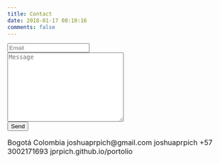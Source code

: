 ```yaml
---
title: Contact
date: 2018-01-17 08:10:16
comments: false
---
```


<style>
  .skills a {
    font-size: 34px;
  }

  p, .fa-envelope {
    font-size: 16px;
  }

</style>


<div class="row skills">
  <div class="col-sm-6 col-sm-offset-3">  
    <form action="https://getsimpleform.com/messages?form_api_token=41a10416ead66569b2471da7bbf9f07f" method="post"><div class="form-group"><input type='email' name='title' placeholder="Email" class="form-control" /></div><div class="form-group"><textarea name="message" cols="30" rows="10" placeholder="Message" class="form-control"></textarea></div><input type='submit' value='Send' class="btn btn-primary btn-lg btn-block" /></form>      
      <p>
        <i class="fa fa-thumb-tack" aria-hidden="true"></i>  Bogotá Colombia
        <i class="fa fa-envelope" aria-hidden="true"></i>  joshuaprpich@gmail.com
        <i class="fa fa-skype" aria-hidden="true"></i>  joshuaprpich
        <i class="fa fa-mobile" aria-hidden="true"></i>  +57 3002171693
        <i class="fa fa-globe" aria-hidden="true"></i>  jprpich.github.io/portolio    
       </p>
        <a href="https://github.com/jprpich" target="_blank"><i class="fa fa-github" aria-hidden="true"></i></a><a href="https://www.facebook.com/joshprpich"><i class="fa fa-facebook-official" aria-hidden="true"></i></a>
    </div> 
  </div>
  

</div>